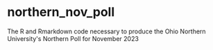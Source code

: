 # northern_nov_poll
 The R and Rmarkdown code necessary to produce the Ohio Northern University's Northern Poll for November 2023
